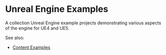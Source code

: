 # Unreal Engine Examples

A collection Unreal Engine example projects demonstrating various aspects of the engine for UE4 and UE5.

See also:

- [Content Examples](https://docs.unrealengine.com/en-US/Resources/ContentExamples/index.html)
